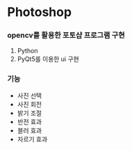 # Photoshop
### opencv를 활용한 포토샵 프로그램 구현

1. Python
2. PyQt5를 이용한 ui 구현

### 기능
- 사진 선택
- 사진 회전
- 밝기 조절
- 반전 효과
- 블러 효과
- 자르기 효과
